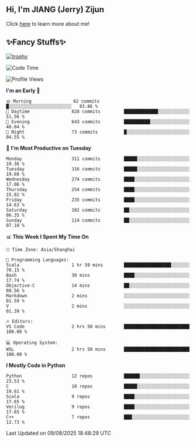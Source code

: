 ## Hi, I'm JIANG (Jerry) Zijun

Click [here](https://jzjerry.github.io/about/) to learn more about me!

## ✨Fancy Stuffs✨
[![trophy](https://github-profile-trophy.vercel.app/?username=jzjerry&theme=onedark)](https://github.com/ryo-ma/github-profile-trophy)
<!--START_SECTION:waka-->
![Code Time](http://img.shields.io/badge/Code%20Time-1%2C466%20hrs%2031%20mins-blue)

![Profile Views](http://img.shields.io/badge/Profile%20Views-2-blue)

**I'm an Early 🐤** 

```text
🌞 Morning                62 commits          █░░░░░░░░░░░░░░░░░░░░░░░░   03.86 % 
🌆 Daytime                828 commits         █████████████░░░░░░░░░░░░   51.56 % 
🌃 Evening                643 commits         ██████████░░░░░░░░░░░░░░░   40.04 % 
🌙 Night                  73 commits          █░░░░░░░░░░░░░░░░░░░░░░░░   04.55 % 
```
📅 **I'm Most Productive on Tuesday** 

```text
Monday                   311 commits         █████░░░░░░░░░░░░░░░░░░░░   19.36 % 
Tuesday                  316 commits         █████░░░░░░░░░░░░░░░░░░░░   19.68 % 
Wednesday                274 commits         ████░░░░░░░░░░░░░░░░░░░░░   17.06 % 
Thursday                 254 commits         ████░░░░░░░░░░░░░░░░░░░░░   15.82 % 
Friday                   235 commits         ████░░░░░░░░░░░░░░░░░░░░░   14.63 % 
Saturday                 102 commits         ██░░░░░░░░░░░░░░░░░░░░░░░   06.35 % 
Sunday                   114 commits         ██░░░░░░░░░░░░░░░░░░░░░░░   07.10 % 
```


📊 **This Week I Spent My Time On** 

```text
🕑︎ Time Zone: Asia/Shanghai

💬 Programming Languages: 
Scala                    1 hr 59 mins        ██████████████████░░░░░░░   70.15 % 
Bash                     30 mins             ████░░░░░░░░░░░░░░░░░░░░░   17.74 % 
Objective-C              14 mins             ██░░░░░░░░░░░░░░░░░░░░░░░   08.56 % 
Markdown                 2 mins              ░░░░░░░░░░░░░░░░░░░░░░░░░   01.59 % 
V                        2 mins              ░░░░░░░░░░░░░░░░░░░░░░░░░   01.39 % 

🔥 Editors: 
VS Code                  2 hrs 50 mins       █████████████████████████   100.00 % 

💻 Operating System: 
WSL                      2 hrs 50 mins       █████████████████████████   100.00 % 
```

**I Mostly Code in Python** 

```text
Python                   12 repos            ██████░░░░░░░░░░░░░░░░░░░   23.53 % 
C                        10 repos            █████░░░░░░░░░░░░░░░░░░░░   19.61 % 
Scala                    9 repos             ████░░░░░░░░░░░░░░░░░░░░░   17.65 % 
Verilog                  9 repos             ████░░░░░░░░░░░░░░░░░░░░░   17.65 % 
C++                      7 repos             ███░░░░░░░░░░░░░░░░░░░░░░   13.73 % 
```




 Last Updated on 09/08/2025 18:48:29 UTC
<!--END_SECTION:waka-->
